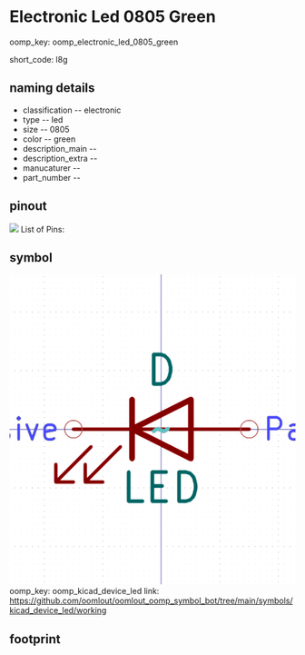 # Electronic Led 0805 Green
oomp_key: oomp_electronic_led_0805_green  

short_code: l8g
## naming details
* classification -- electronic
* type -- led
* size -- 0805
* color -- green
* description_main -- 
* description_extra -- 
* manucaturer -- 
* part_number -- 
## pinout
![](working_pinout_600.png)
List of Pins:

## symbol

![](symbol/0/working/working_600.png)  
oomp_key: oomp_kicad_device_led
link: https://github.com/oomlout/oomlout_oomp_symbol_bot/tree/main/symbols/kicad_device_led/working


## footprint

